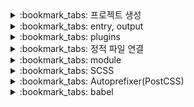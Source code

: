 <details>
<summary> :bookmark_tabs: 프로젝트 생성  </summary>
<div markdown="1">
## 프로젝트 시작하기
```
npm init -y
```
## 필요한 패키지 설치
```
npm i -D webpack webpack-cli webpack-dev-server@next
```
### :pushpin: webpack.config.js 파일 추가하기
webpack-dev-server을 통헤서 개발서버를 오픈하려면 파슬 번들러와 달리 구성파일을 만들어주어야 한다. <br>
파일에 직접적으로 구성 옵션을 작성해야 한다는 단점이 있다. <br>
그래서 작은 프로젝트에서 보다 규모가 있는 프로젝트에서 많이 사용된다. <br>
- webpack.config.js 는 브라우저에서 동작하는 것이 아니라 node.js에서 동작한다.
- `export` 가 아닌 `module.exports` 를 통해 내보내기를 한다.
</div>
</details>

<details>
<summary> :bookmark_tabs: entry, output  </summary>
<div markdown="1">

## webpack.config.js
### :pushpin: 코드 작성
```js
const path = require('path') // 파일 경로

module.exports = {
    // 파일을 읽어들이기 시작하는 진입점 설정
    entry: './js/main.js',

    // 결과물(번들)을 반환하는 설정
    output: {
        // 절대 경로를 적어야함. __dirname : 현재 파일 경로
        path: path.resolve(__dirname, 'dist'), 
        filename: 'main.js',
        clean: true // 기본에 만들었던 파일 제거하고 만들어줌
    }
}
```
- path 와 filename 은 자동으로 생성되기 때문에 제거하여도 된다. 
### :pushpin: webpack 사이트
[webpack 사이트 접속](https://webpack.js.org)
</div>
</details>

<details>
<summary> :bookmark_tabs: plugins  </summary>
<div markdown="1">

## plugins
dist 폴더에 index.html 파일 추가하기
### :pushpin: 개발 의존성 모듈 설치
```
npm i -D
```
### :pushpin: webpack.config.js 코드 작성
```js
const path = require('path')
const HtmlPlugin = require('html-webpack-plugin')

module.exports = {
    // 파일을 읽어들이기 시작하는 진입점 설정
    entry: './js/main.js',

    // 결과물(번들)을 반환하는 설정
    output: {
        // path: path.resolve(__dirname, 'dist'), 
        // filename: 'main.js',
        clean: true 
    },

    // 번들링 후 결과물의 처리 방식 등 다양한 플로그인들을 설정
    plugins: [
        new HtmlPlugin({
            template: './index.html'
        })
    ],

    devServer: {
        host: 'localhost'
    }
}
```
</div>
</details>

<details>
<summary> :bookmark_tabs: 정적 파일 연결  </summary>
<div markdown="1">

## 정적 파일 연결
### :pushpin: 개발 의존성 모듈 설치
```
npm i -D copy-webpack-plugin
```
### :pushpin: webpack.config.js 코드 작성
```js
const path = require('path')
const HtmlPlugin = require('html-webpack-plugin')
const CopyPlugin = require('copy-webpack-plugin')

module.exports = {
    // 파일을 읽어들이기 시작하는 진입점 설정
    entry: './js/main.js',

    // 결과물(번들)을 반환하는 설정
    output: {
        // path: path.resolve(__dirname, 'dist'), 
        // filename: 'main.js',
        clean: true 
    },

    // 번들링 후 결과물의 처리 방식 등 다양한 플로그인들을 설정
    plugins: [
        new HtmlPlugin({
            template: './index.html'
        }),
        new CopyPlugin({
            patterns: [
                { from: 'static' }
            ]
        })
    ],

    devServer: {
        host: 'localhost'
    }
}
```
</div>
</details>

<details>
<summary> :bookmark_tabs: module  </summary>
<div markdown="1">

## module
프로젝트 스타일 추가하기
### :pushpin: 개발 의존성 모듈 설치
```
npm i -D css-loader style-loader
```
### :pushpin: webpack.config.js 코드 작성
```js
const path = require('path')
const HtmlPlugin = require('html-webpack-plugin')
const CopyPlugin = require('copy-webpack-plugin')

module.exports = {
    entry: './js/main.js',
    output: {
        clean: true 
    },
    module: {
        rules: [
            {
                test: /\.css$/,
                use: [ // 순서 중요
                    'style-loader',
                    'css-loader'
                ]
            }
        ]
    },
    plugins: [
        new HtmlPlugin({
            template: './index.html'
        }),
        new CopyPlugin({
            patterns: [
                { from: 'static' }
            ]
        })
    ],
    devServer: {
        host: 'localhost'
    }
}
```
### :pushpin: main.js 파일에 연결
```js
import '../css/main.css'

console.log('Webpack!')
```
</div>
</details>

<details>
<summary> :bookmark_tabs: SCSS  </summary>
<div markdown="1">

## SCSS
css 기존 파일을 모두 scss 파일로 변경해준다.
### :one: 의존성 모듈 설치
```
npm i -D sass-loader sass
```
### :two: main.js 변경
```js
import '../scss/main.scss'

console.log('Webpack!')
```
### :three: webpack.config.js 코드 변경
```js
const path = require('path')
const HtmlPlugin = require('html-webpack-plugin')
const CopyPlugin = require('copy-webpack-plugin')

module.exports = {
    entry: './js/main.js',
    output: {
        clean: true 
    },
    module: {
        rules: [
            {
                test: /\.s?css$/,
                use: [ // 순서 중요
                    'style-loader',
                    'css-loader',
                    'sass-loader'
                ]
            }
        ]
    },
    plugins: [
        new HtmlPlugin({
            template: './index.html'
        }),
        new CopyPlugin({
            patterns: [
                { from: 'static' }
            ]
        })
    ],
    devServer: {
        host: 'localhost'
    }
}
```
### :four: main.scss 코드 작성
```js
$color--black: #000;
$color--white: #fff;


body {
    background-color: $color--black;
    h1 {
        color: $color--white;
        font-size: 40px;
    }
}
```
### :five: 확인하기
```
npm run dev
```

</div>
</details>

<details>
<summary> :bookmark_tabs: Autoprefixer(PostCSS)  </summary>
<div markdown="1">

## Autoprefixer(PostCSS)
### :one: 의존성 패키지 설치
```
npm i -D postcss autoprefixer postcss-loader
```
### :two: package.json 코드 추가
```js
  "browserslist": [
    "> 1%",
    "last 2 versions"
  ]
```

### :three: .postcssrc.js 파일 생성
```js
module.exports = {
    plugin: [
        require('autoprefixer') 
    ]
}
```
</div>
</details>

<details>
<summary> :bookmark_tabs: babel  </summary>
<div markdown="1">

### :one: 의존성 패키지 설치
```
npm i -D @babel/core @babel/preset-env @babel/plugin-transform-runtime
```
### :two: .babelrc.js 파일 생성
```js
module.exports = {
    presets: ['@babel/preset-env'],
    plugins: [
        ['@babel/plugin-transform-runtime']
    ]
}
```
### :three: webpack.config.js 코드 추가
```js
const path = require('path')
const HtmlPlugin = require('html-webpack-plugin')
const CopyPlugin = require('copy-webpack-plugin')

module.exports = {
    entry: './js/main.js',

    output: {
        clean: true 
    },

    module: {
        rules: [
            {
                test: /\.s?css$/,
                use: [
                    'style-loader',
                    'css-loader',
                    'postcss-loader',
                    'sass-loader'
                ]
            },
            {
                test: /\.js$/,
                use: [
                    'babel-loader'
                ]
            }
        ]
    },

    plugins: [
        new HtmlPlugin({
            template: './index.html'
        }),
        new CopyPlugin({
            patterns: [
                { from: 'static' }
            ]
        })
    ],

    devServer: {
        host: 'localhost'
    }
}
```
### :four: babel-loader 추가 설치
```
npm i -D babel-loader
```
</div>
</details>
